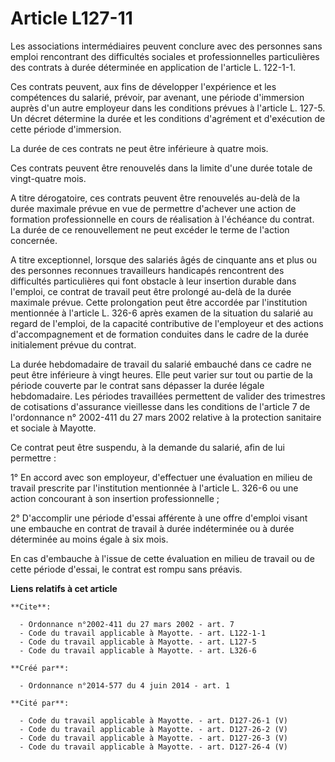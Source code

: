 # Article L127-11

Les associations intermédiaires peuvent conclure avec des personnes sans emploi rencontrant des difficultés sociales et
professionnelles particulières des contrats à durée déterminée en application de l'article L. 122-1-1. 

Ces contrats peuvent, aux fins de développer l'expérience et les compétences du salarié, prévoir, par avenant, une période
d'immersion auprès d'un autre employeur dans les conditions prévues à l'article L. 127-5. Un décret détermine la durée et les
conditions d'agrément et d'exécution de cette période d'immersion. 

La durée de ces contrats ne peut être inférieure à quatre mois. 

Ces contrats peuvent être renouvelés dans la limite d'une durée totale de vingt-quatre mois. 

A titre dérogatoire, ces contrats peuvent être renouvelés au-delà de la durée maximale prévue en vue de permettre d'achever
une action de formation professionnelle en cours de réalisation à l'échéance du contrat. La durée de ce renouvellement ne
peut excéder le terme de l'action concernée. 

A titre exceptionnel, lorsque des salariés âgés de cinquante ans et plus ou des personnes reconnues travailleurs handicapés
rencontrent des difficultés particulières qui font obstacle à leur insertion durable dans l'emploi, ce contrat de travail
peut être prolongé au-delà de la durée maximale prévue. Cette prolongation peut être accordée par l'institution mentionnée à
l'article L. 326-6 après examen de la situation du salarié au regard de l'emploi, de la capacité contributive de l'employeur
et des actions d'accompagnement et de formation conduites dans le cadre de la durée initialement prévue du contrat. 

La durée hebdomadaire de travail du salarié embauché dans ce cadre ne peut être inférieure à vingt heures. Elle peut varier
sur tout ou partie de la période couverte par le contrat sans dépasser la durée légale hebdomadaire. Les périodes travaillées
permettent de valider des trimestres de cotisations d'assurance vieillesse dans les conditions de l'article 7 de l'ordonnance
n° 2002-411 du 27 mars 2002 relative à la protection sanitaire et sociale à Mayotte. 

Ce contrat peut être suspendu, à la demande du salarié, afin de lui permettre : 

1° En accord avec son employeur, d'effectuer une évaluation en milieu de travail prescrite par l'institution mentionnée à
l'article L. 326-6 ou une action concourant à son insertion professionnelle ; 

2° D'accomplir une période d'essai afférente à une offre d'emploi visant une embauche en contrat de travail à durée
indéterminée ou à durée déterminée au moins égale à six mois. 

En cas d'embauche à l'issue de cette évaluation en milieu de travail ou de cette période d'essai, le contrat est rompu sans
préavis.

**Liens relatifs à cet article**

	**Cite**:

	  - Ordonnance n°2002-411 du 27 mars 2002 - art. 7
	  - Code du travail applicable à Mayotte. - art. L122-1-1
	  - Code du travail applicable à Mayotte. - art. L127-5
	  - Code du travail applicable à Mayotte. - art. L326-6

	**Créé par**:

	  - Ordonnance n°2014-577 du 4 juin 2014 - art. 1

	**Cité par**:

	  - Code du travail applicable à Mayotte. - art. D127-26-1 (V)
	  - Code du travail applicable à Mayotte. - art. D127-26-2 (V)
	  - Code du travail applicable à Mayotte. - art. D127-26-3 (V)
	  - Code du travail applicable à Mayotte. - art. D127-26-4 (V)
